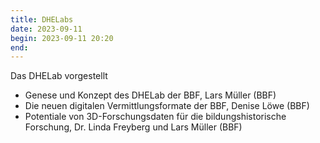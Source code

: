 ```yaml
---
title: DHELabs
date: 2023-09-11
begin: 2023-09-11 20:20
end:
---
```


Das DHELab vorgestellt
- Genese und Konzept des DHELab der BBF, Lars Müller (BBF)
- Die neuen digitalen Vermittlungsformate der BBF, Denise Löwe (BBF)
- Potentiale von 3D-Forschungsdaten für die bildungshistorische Forschung, Dr. Linda 
Freyberg und Lars Müller (BBF)
